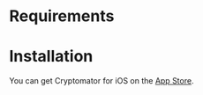 # Requirements

# Installation

You can get Cryptomator for iOS on the [App Store](https://apps.apple.com/app/cryptomator/id953086535).
